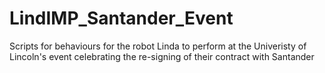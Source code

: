 # LindIMP_Santander_Event
Scripts for behaviours for the robot Linda to perform at the Univeristy of Lincoln's event celebrating the re-signing of their contract with Santander
